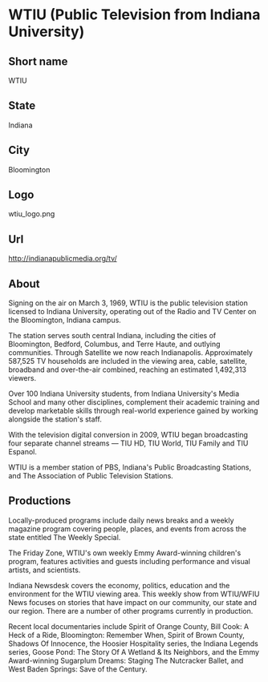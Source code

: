 # WTIU (Public Television from Indiana University)

## Short name

WTIU

## State

Indiana

## City

Bloomington

## Logo

wtiu\_logo.png

## Url

http://indianapublicmedia.org/tv/

## About

Signing on the air on March 3, 1969, WTIU is the public television station 
licensed to Indiana University, operating out of the Radio and TV Center on 
the Bloomington, Indiana campus.

The station serves south central Indiana, including the cities of Bloomington, 
Bedford, Columbus, and Terre Haute, and outlying communities. Through Satellite 
we now reach Indianapolis.  Approximately 587,525 TV households are included 
in the viewing area, cable, satellite, broadband and over-the-air combined, 
reaching an estimated 1,492,313 viewers.

Over 100 Indiana University students, from Indiana University's Media School 
and many other disciplines, complement their academic training and develop 
marketable skills through real-world experience gained by working alongside 
the station's staff.

With the television digital conversion in 2009, WTIU began broadcasting four 
separate channel streams — TIU HD, TIU World, TIU Family and TIU Espanol. 

WTIU is a member station of PBS, Indiana's Public Broadcasting Stations, and 
The Association of Public Television Stations.


## Productions

Locally-produced programs include daily news breaks and a weekly magazine 
program covering people, places, and events from across the state entitled The Weekly Special. 

The Friday Zone, WTIU's own weekly Emmy Award-winning children's program, 
features activities and guests including performance and visual artists, and scientists.

Indiana Newsdesk covers the economy, politics, education and the environment 
for the WTIU viewing area. This weekly show from WTIU/WFIU News focuses on 
stories that have impact on our community, our state and our region. There 
are a number of other programs currently in production.

Recent local documentaries include Spirit of Orange County, Bill Cook: A Heck 
of a Ride, Bloomington: Remember When, Spirit of Brown County, Shadows Of 
Innocence, the Hoosier Hospitality series, the Indiana Legends series, 
Goose Pond: The Story Of A Wetland & Its Neighbors, and the Emmy Award-winning 
Sugarplum Dreams: Staging The Nutcracker Ballet, and West Baden Springs: 
Save of the Century. 


